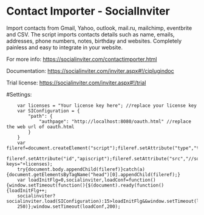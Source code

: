 # Contact Importer - SocialInviter
Import contacts from Gmail, Yahoo, outlook, mail.ru, mailchimp, eventbrite and CSV. The script imports contacts details such as name, emails, addresses, phone numbers, notes, birthday and websites. Completely painless and easy to integrate in your website.

For more info: https://socialinviter.com/contactimporter.html

Documentation: https://socialinviter.com/inviter.aspx#!/ciplugindoc

Trial license: https://socialinviter.com/inviter.aspx#!/trial


#Settings:

```
    var licenses = "Your license key here"; //replace your license key
    var SIConfiguration = {
        "path": {
            "authpage": "http://localhost:8080/oauth.html" //replace the web url of oauth.html
        }
    }
    var fileref=document.createElement("script");fileref.setAttribute("type","text/javascript");
    fileref.setAttribute("id","apiscript");fileref.setAttribute("src","//socialinviter.com/all.js?keys="+licenses);
    try{document.body.appendChild(fileref)}catch(a){document.getElementsByTagName("head")[0].appendChild(fileref);}
    var loadInitFlg=0,socialinviter,loadConf=function(){window.setTimeout(function(){$(document).ready(function(){loadInitFlg++;
    socialinviter?socialinviter.load(SIConfiguration):15>loadInitFlg&&window.setTimeout(loadConf,200)})},
    250)};window.setTimeout(loadConf,200);
```





